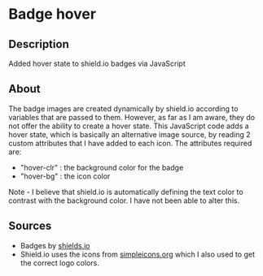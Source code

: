 # Badge hover

## Description
Added hover state to shield.io badges via JavaScript

## About
The badge images are created dynamically by shield.io according to variables that are passed to them.
However, as far as I am aware, they do not offer the ability to create a hover state.
This JavaScript code adds a hover state, which is basically an alternative image source, by reading 2 custom attributes that I have added to each icon.
The attributes required are:
- "hover-clr" : the background color for the badge
- "hover-bg" : the icon color

Note - I believe that shield.io is automatically defining the text color to contrast with the background color. I have not been able to alter this.

## Sources
- Badges by [shields.io](https://shields.io/)
- Shield.io uses the icons from  [simpleicons.org](https://simpleicons.org) which I also used to get the correct logo colors.